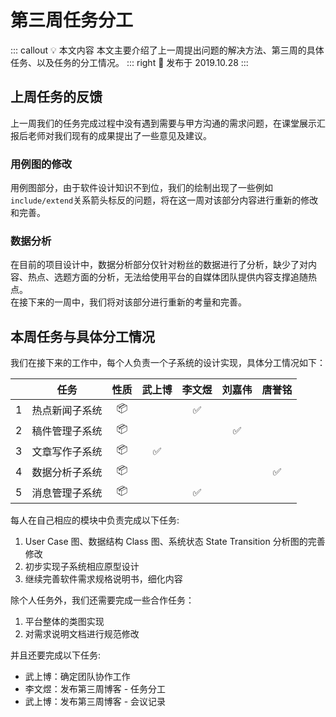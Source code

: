 # 第三周任务分工 <AuthorBadge text="Week 3-1" vertical="middle"/> <AuthorBadge text="@李文煜" vertical="middle"/>

::: callout 💡 本文内容
本文主要介绍了上一周提出问题的解决方法、第三周的具体任务、以及任务的分工情况。
::: right
📅 发布于 2019.10.28
:::

## 上周任务的反馈

上一周我们的任务完成过程中没有遇到需要与甲方沟通的需求问题，在课堂展示汇报后老师对我们现有的成果提出了一些意见及建议。

### 用例图的修改

用例图部分，由于软件设计知识不到位，我们的绘制出现了一些例如`include/extend`关系箭头标反的问题，将在这一周对该部分内容进行重新的修改和完善。

### 数据分析

在目前的项目设计中，数据分析部分仅针对粉丝的数据进行了分析，缺少了对内容、热点、选题方面的分析，无法给使用平台的自媒体团队提供内容支撑追随热点。  
在接下来的一周中，我们将对该部分进行重新的考量和完善。

## 本周任务与具体分工情况

我们在接下来的工作中，每个人负责一个子系统的设计实现，具体分工情况如下：

|     |    任务   |  性质 | 武上博 | 李文煜 | 刘嘉伟 | 唐誉铭 |
| :-: | :-----: | :-: | :-: | :-: | :-: | :-: |
|  1  | 热点新闻子系统 |  📦 |     |  ✅  |     |     |
|  2  | 稿件管理子系统 |  📦 |     |     |  ✅  |     |
|  3  | 文章写作子系统 |  📦 |  ✅  |     |     |     |
|  4  | 数据分析子系统 |  📦 |     |     |     |  ✅  |
|  5  | 消息管理子系统 |  📦 |     |  ✅  |     |     |

每人在自己相应的模块中负责完成以下任务:

1.  User Case 图、数据结构 Class 图、系统状态 State Transition 分析图的完善修改
2.  初步实现子系统相应原型设计
3.  继续完善软件需求规格说明书，细化内容

除个人任务外，我们还需要完成一些合作任务：

1.  平台整体的类图实现
2.  对需求说明文档进行规范修改

并且还要完成以下任务:

-   武上博：确定团队协作工作
-   李文煜：发布第三周博客 - 任务分工
-   武上博：发布第三周博客 - 会议记录
